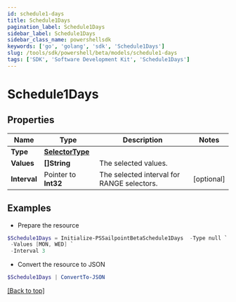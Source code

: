 ```yaml
---
id: schedule1-days
title: Schedule1Days
pagination_label: Schedule1Days
sidebar_label: Schedule1Days
sidebar_class_name: powershellsdk
keywords: ['go', 'golang', 'sdk', 'Schedule1Days'] 
slug: /tools/sdk/powershell/beta/models/schedule1-days
tags: ['SDK', 'Software Development Kit', 'Schedule1Days']
---
```



# Schedule1Days

## Properties

Name | Type | Description | Notes
------------ | ------------- | ------------- | -------------
**Type** |  [**SelectorType**](selector-type) |  | 
**Values** |  **[]String** | The selected values.  | 
**Interval** |  Pointer to **Int32** | The selected interval for RANGE selectors.  | [optional] 

## Examples

- Prepare the resource
```powershell
$Schedule1Days = Initialize-PSSailpointBetaSchedule1Days  -Type null `
 -Values [MON, WED] `
 -Interval 3
```

- Convert the resource to JSON
```powershell
$Schedule1Days | ConvertTo-JSON
```


[[Back to top]](#) 

